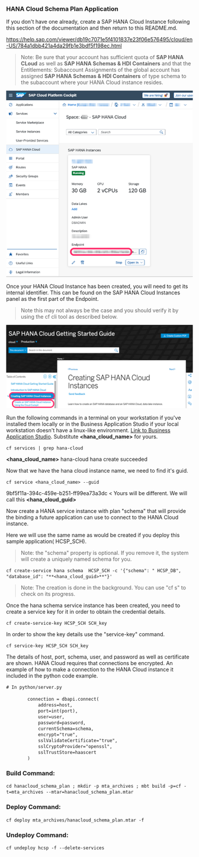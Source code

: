 ### HANA Cloud Schema Plan Application

If you don't have one already, create a SAP HANA Cloud Instance following this section of the documentation and then return to this README.md.

https://help.sap.com/viewer/db19c7071e5f4101837e23f06e576495/cloud/en-US/784a1dbb421a4da29fb1e3bdf5f198ec.html

> Note: Be sure that your account has sufficient quota of **SAP HANA CLoud** as well as **SAP HANA Schemas & HDI Containers** and that the Entitlements: Subaccount Assignments of the global account has assigned **SAP HANA Schemas & HDI Containers** of type schema to the subaccount where your HANA Cloud instance resides.

![SAP HANA Cloud Getting Started](/images/137441E1-671B-4D44-B371-BC765CBA5D22.png)

Once your HANA Cloud Instance has been created, you will need to get its internal identifier.  This can be found on the SAP HANA Cloud Instances panel as the first part of the Endpoint.  

> Note this may not always be the case and you should verify it by using the cf cli tool as described below.

![SAP Cloud Platform Cockpit](/images/64F1AF48-4038-450F-BD09-83A577B3C872.png)

Run the following commands in a terminal on your workstation if you've installed them locally or in the Business Application Studio if your local workstation doesn't have a linux-like environment.  [Link to Business Application Studio](https://community.sap.com/topics/business-application-studio).  Substitute **<hana_cloud_name>** for yours.

```
cf services | grep hana-cloud
```
**<hana_cloud_name>**    hana-cloud        hana                                    create succeeded


Now that we have the hana cloud instance name, we need to find it's guid.
```
cf service <hana_cloud_name> --guid
```
9bf5f11a-394c-459e-b251-ff99ea73a3dc < Yours will be different. We will call this **<hana_cloud_guid>**

Now create a HANA service instance with plan "schema" that will provide the binding a future application can use to connect to the HANA Cloud instance.

Here we will use the same name as would be created if you deploy this sample application( HCSP_SCH). 

> Note: the "schema" property is optional.  If you remove it, the system will create a uniquely named schema for you.

```
cf create-service hana schema  HCSP_SCH -c '{"schema": " HCSP_DB", "database_id": "**<hana_cloud_guid>**"}'
```

> Note: The creation is done in the background.  You can use "cf s" to check on its progress.

Once the hana schema service instance has been created, you need to create a service key for it in order to obtain the credential details.

```
cf create-service-key HCSP_SCH SCH_key
```

In order to show the key details use the "service-key" command.

```
cf service-key HCSP_SCH SCH_key
```

The details of host, port, schema, user, and password as well as certificate are shown.  HANA Cloud requires that connections be encrypted.  An example of how to make a connection to the HANA Cloud instance it included in the python code example.

```
# In python/server.py

        connection = dbapi.connect(
            address=host,
            port=int(port),
            user=user,
            password=password,
            currentSchema=schema,
            encrypt="true",
            sslValidateCertificate="true",
            sslCryptoProvider="openssl",
            sslTrustStore=haascert
        )
```

### Build Command:
```
cd hanacloud_schema_plan ; mkdir -p mta_archives ; mbt build -p=cf -t=mta_archives --mtar=hanacloud_schema_plan.mtar
```

### Deploy Command:
```
cf deploy mta_archives/hanacloud_schema_plan.mtar -f
```

### Undeploy Command:
```
cf undeploy hcsp -f --delete-services
```
